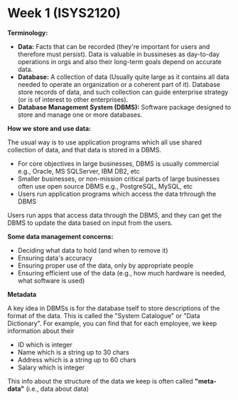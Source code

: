 # Week 1 (ISYS2120)

**Terminology:**

- **Data:** Facts that can be recorded (they're important for users and therefore must persist). Data is valuable in bussineses as day-to-day operations in orgs and also their long-term goals depend on accurate data.
- **Database:** A collection of data (Usually quite large as it contains all data needed to operate an organization or a coherent part of it). Database store records of data, and such collection can guide enterprise strategy (or is of interest to other enterprises).
- **Database Management System (DBMS):** Software package designed to store and manage one or more databases.

**How we store and use data:**

The usual way is to use application programs which all use shared collection of data, and that data is stored in a DBMS.

- For core objectives in large businesses, DBMS is usually commercial e.g., Oracle, MS SQLServer, IBM DB2, etc
- Smaller businesses, or non-mission critical parts of large businesses often use open source DBMS e.g., PostgreSQL, MySQL, etc
- Users run application programs which access the data trhrough the DBMS

Users run apps that access data through the DBMS, and they can get the DBMS to update the data based on input from the users.

**Some data management concerns:**

- Deciding what data to hold (and when to remove it)
- Ensuring data's accuracy
- Ensuring proper use of the data, only by appropriate people
- Ensuring efficient use of the data (e.g., how much hardware is needed, what software is used)

**Metadata**

A key idea in DBMSs is for the database tself to store descriptions of the format of the data. This is called the "System Catalogue" or "Data Dictionary". For example, you can find that for each employee, we keep information about their

- ID which is integer
- Name which is a string up to 30 chars
- Address which is a string up to 60 chars
- Salary which is integer

This info about the structure of the data we keep is often called **"meta-data"** (i.e., data about data)


